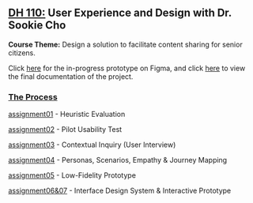 ## <ins> DH 110:</ins> User Experience and Design with Dr. Sookie Cho <br>

**Course Theme:** Design a solution to facilitate content sharing for senior citizens.

Click [here](https://www.figma.com/proto/6x37Y0Goi7V6a4eY8SFdH8/DH110-Project?node-id=31%3A96&scaling=scale-down&page-id=0%3A1) for the in-progress prototype on Figma, and click [here](https://github.com/derekwang99/DH110-DEREKWANG/blob/main/web_documentation.md) to view the final documentation of the project.



### <ins> The Process </ins> 

[assignment01](https://github.com/derekwang99/DH110-DEREKWANG/blob/main/assignment01/A01.md) - Heuristic Evaluation 

[assignment02](https://github.com/derekwang99/DH110-DEREKWANG/tree/main/assignment02) - Pilot Usability Test   

[assignment03](https://github.com/derekwang99/DH110-DEREKWANG/tree/main/assignment03) - Contextual Inquiry (User Interview)

[assignment04](https://github.com/derekwang99/DH110-DEREKWANG/tree/main/assignment04) - Personas, Scenarios, Empathy & Journey Mapping

[assignment05](https://github.com/derekwang99/DH110-DEREKWANG/tree/main/assignment05) - Low-Fidelity Prototype

[assignment06&07](https://github.com/derekwang99/DH110-DEREKWANG/tree/main/assignment06) - Interface Design System & Interactive Prototype

